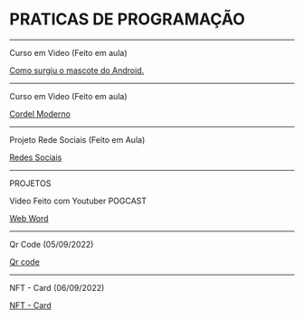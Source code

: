 # PRATICAS DE PROGRAMAÇÃO
 
------------------------------------------------------

Curso em Video (Feito em aula) 

<a href= "https://igoorgoncalvees.github.io/html-css/desafios/desaf010/atividade%20b/android" target="_blank"> Como surgiu o mascote do Android. </a>

-----------------------------------------------------

Curso em Video (Feito em aula)

<a href= "https://igoorgoncalvees.github.io/cordelmoderno/cordelmoderno" target="_blank" >Cordel Moderno </a>

-----------------------------------------------------
Projeto Rede Sociais (Feito em Aula)

<a href= "https://igoorgoncalvees.github.io/projeto-social/" target="_blank" >Redes Sociais</a>

-------------------------------------------------------

PROJETOS 


Video Feito com Youtuber POGCAST

<a href= "https://igoorgoncalvees.github.io/projeto-pogcast/" target="_blank" > Web Word </a>

--------------------------------------------------------

Qr Code (05/09/2022)

<a href= "https://igoorgoncalvees.github.io/qr-code/" target="_blank" > Qr code </a>

--------------------------------------------------------

NFT - Card (06/09/2022)

<a href= "https://igoorgoncalvees.github.io/nft-card/" target="_blank" > NFT - Card </a>